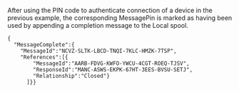
After using the PIN code to authenticate connection of a device in the previous 
example, the corresponding MessagePin is marked as having been used by appending 
a completion message to the Local spool.


~~~~
{
  "MessageComplete":{
    "MessageId":"NCVZ-SLTK-LBCD-TNQI-7KLC-HMZK-7TSP",
    "References":[{
        "MessageId":"AARB-FDVG-KWFO-YWCU-4CGT-ROEQ-TJSV",
        "ResponseId":"MANC-ASWS-EKPK-67HT-3EES-BVSU-SETJ",
        "Relationship":"Closed"}
      ]}}
~~~~

